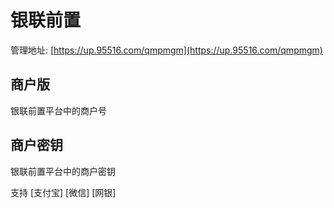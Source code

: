 # 银联前置

管理地址: [https://up.95516.com/qmpmgm](https://up.95516.com/qmpmgm)

## 商户版
银联前置平台中的商户号

## 商户密钥
银联前置平台中的商户密钥

支持 [支付宝] [微信] [网银]
